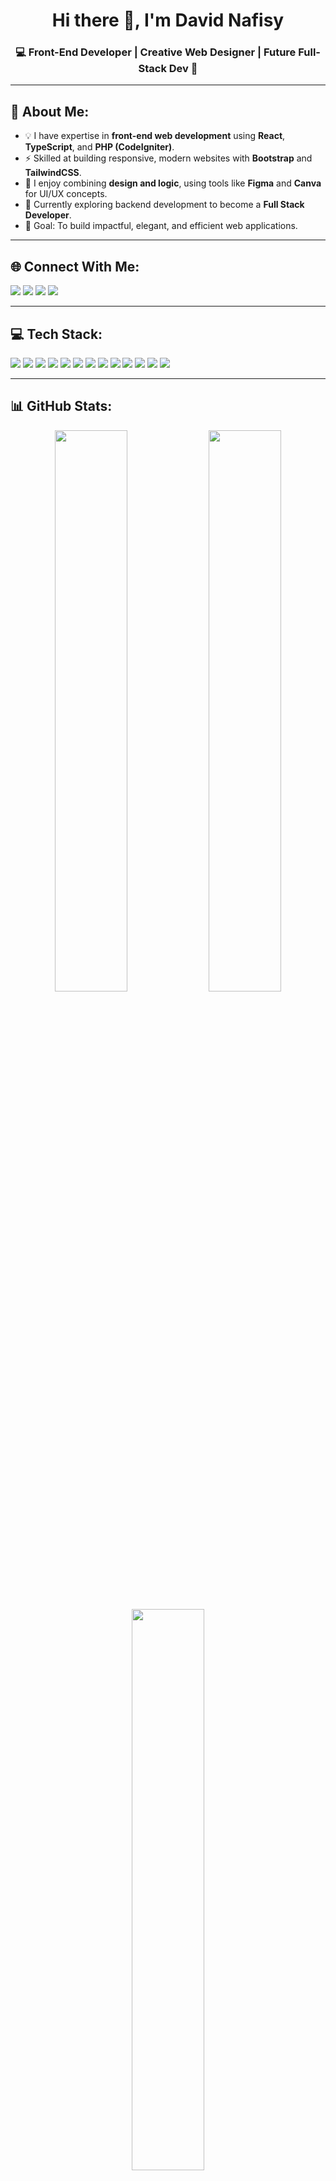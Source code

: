 <!-- Banner -->
<h1 align="center">Hi there 👋, I'm David Nafisy</h1>
<h3 align="center">💻 Front-End Developer | Creative Web Designer | Future Full-Stack Dev 🚀</h3>

---

## 🧠 About Me:
- 💡 I have expertise in **front-end web development** using **React**, **TypeScript**, and **PHP (CodeIgniter)**.  
- ⚡ Skilled at building responsive, modern websites with **Bootstrap** and **TailwindCSS**.  
- 🧩 I enjoy combining **design and logic**, using tools like **Figma** and **Canva** for UI/UX concepts.  
- 🌱 Currently exploring backend development to become a **Full Stack Developer**.  
- 🎯 Goal: To build impactful, elegant, and efficient web applications.  

---

## 🌐 Connect With Me:
<p align="left">
  <a href="#"><img src="https://img.shields.io/badge/Facebook-1877F2?style=for-the-badge&logo=facebook&logoColor=white"/></a>
  <a href="#"><img src="https://img.shields.io/badge/Instagram-E4405F?style=for-the-badge&logo=instagram&logoColor=white"/></a>
  <a href="#"><img src="https://img.shields.io/badge/LinkedIn-0A66C2?style=for-the-badge&logo=linkedin&logoColor=white"/></a>
  <a href="#"><img src="https://img.shields.io/badge/Email-davidnafisy%40example.com-red?style=for-the-badge&logo=gmail&logoColor=white"/></a>
</p>

---

## 💻 Tech Stack:

<p align="left">
<img src="https://img.shields.io/badge/HTML5-E34F26?style=for-the-badge&logo=html5&logoColor=white"/>
<img src="https://img.shields.io/badge/CSS3-1572B6?style=for-the-badge&logo=css3&logoColor=white"/>
<img src="https://img.shields.io/badge/JavaScript-F7DF1E?style=for-the-badge&logo=javascript&logoColor=black"/>
<img src="https://img.shields.io/badge/TypeScript-3178C6?style=for-the-badge&logo=typescript&logoColor=white"/>
<img src="https://img.shields.io/badge/PHP-777BB4?style=for-the-badge&logo=php&logoColor=white"/>
<img src="https://img.shields.io/badge/CodeIgniter-EF4223?style=for-the-badge&logo=codeigniter&logoColor=white"/>
<img src="https://img.shields.io/badge/React-61DBFB?style=for-the-badge&logo=react&logoColor=black"/>
<img src="https://img.shields.io/badge/Bootstrap-563D7C?style=for-the-badge&logo=bootstrap&logoColor=white"/>
<img src="https://img.shields.io/badge/Tailwind_CSS-38B2AC?style=for-the-badge&logo=tailwind-css&logoColor=white"/>
<img src="https://img.shields.io/badge/Postman-FF6C37?style=for-the-badge&logo=postman&logoColor=white"/>
<img src="https://img.shields.io/badge/Figma-F24E1E?style=for-the-badge&logo=figma&logoColor=white"/>
<img src="https://img.shields.io/badge/Canva-00C4CC?style=for-the-badge&logo=canva&logoColor=white"/>
<img src="https://img.shields.io/badge/Vercel-000000?style=for-the-badge&logo=vercel&logoColor=white"/>
</p>

---

## 📊 GitHub Stats:
<p align="center">
  <img width="48%" src="https://github-readme-stats.vercel.app/api?username=davidnafisy&show_icons=true&theme=tokyonight" />
  <img width="48%" src="https://github-readme-streak-stats.herokuapp.com/?user=davidnafisy&theme=tokyonight" />
</p>

<p align="center">
  <img width="48%" src="https://github-readme-stats.vercel.app/api/top-langs/?username=davidnafisy&layout=compact&theme=tokyonight" />
</p>

---

## 🧩 Fun Facts:
- 🎨 I enjoy making creative web UI using Figma and TailwindCSS.  
- ☕ A day without coffee = a bug in production.  
- 🧠 “If it works, don’t just stop there — make it cleaner.”  

---

## 📝 Quote of the Day:
> “Code is like humor. When you have to explain it, it’s bad.” — Cory House

---

## 📨 Contact:
📧 Email: **davidnafisy@example.com**  
🌍 Portfolio: [vercel.app/your-portfolio](https://vercel.app/)  

---

✨ *"Design with heart, code with passion."* ✨
